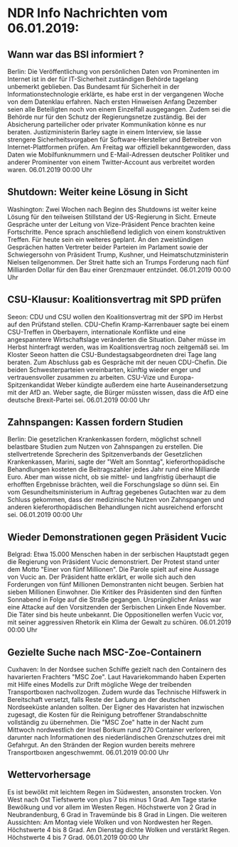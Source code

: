 # NDR Info Nachrichten vom 06.01.2019:


## Wann war das BSI informiert ?
Berlin: Die Veröffentlichung von persönlichen Daten von Prominenten im Internet ist in der für IT-Sicherheit zuständigen Behörde tagelang unbemerkt geblieben. Das Bundesamt für Sicherheit in der Informationstechnologie erklärte, es habe erst in der vergangenen Woche von dem Datenklau erfahren. Nach ersten Hinweisen Anfang Dezember seien alle Beteiligten noch von einem Einzelfall ausgegangen. Zudem sei die Behörde nur für den Schutz der Regierungsnetze zuständig. Bei der Absicherung parteilicher oder privater Kommunikation könne es nur beraten. Justizministerin Barley sagte in einem Interview, sie lasse strengere Sicherheitsvorgaben für Software-Hersteller und Betreiber von Internet-Plattformen prüfen. Am Freitag war offiziell bekanntgeworden, dass Daten wie Mobilfunknummern und E-Mail-Adressen deutscher Politiker und anderer Prominenter von einem Twitter-Account aus verbreitet worden waren. 06.01.2019 00:00 Uhr 

## Shutdown: Weiter keine Lösung in Sicht
Washington: Zwei Wochen nach Beginn des Shutdowns ist weiter keine Lösung für den teilweisen Stillstand der US-Regierung in Sicht. Erneute Gespräche unter der Leitung von Vize-Präsident Pence brachten keine Fortschritte. Pence sprach anschließend lediglich von einem konstruktiven Treffen. Für heute sein ein weiteres geplant. An den zweistündigen Gesprächen hatten Vertreter beider Parteien im Parlament sowie der Schwiegersohn von Präsident Trump, Kushner, und Heimatschutzministerin Nielsen teilgenommen. Der Streit hatte sich an Trumps Forderung nach fünf Milliarden Dollar für den Bau einer Grenzmauer entzündet. 06.01.2019 00:00 Uhr 

## CSU-Klausur: Koalitionsvertrag mit SPD prüfen
Seeon:	CDU und CSU wollen den Koalitionsvertrag mit der SPD im Herbst auf den Prüfstand stellen. CDU-Chefin Kramp-Karrenbauer sagte bei einem CSU-Treffen in Oberbayern, internationale Konflikte und eine angespanntere Wirtschaftslage veränderten die Situation. Daher müsse im Herbst hinterfragt werden, was im Koalitionsvertrag noch zeitgemäß sei. Im Kloster Seeon hatten die CSU-Bundestagsabgeordneten drei Tage lang beraten. Zum Abschluss gab es Gespräche mit der neuen CDU-Chefin. Die beiden Schwesterparteien vereinbarten, künftig wieder enger und vertrauensvoller zusammen zu arbeiten. CSU-Vize und Europa-Spitzenkandidat Weber kündigte außerdem eine harte Auseinandersetzung mit der AfD an. Weber sagte, die Bürger müssten wissen, dass die AfD eine deutsche Brexit-Partei sei. 06.01.2019 00:00 Uhr 

## Zahnspangen: Kassen fordern Studien
Berlin: Die gesetzlichen Krankenkassen fordern, möglichst schnell belastbare Studien zum Nutzen von Zahnspangen zu erstellen. Die stellvertretende Sprecherin des Spitzenverbands der Gesetzlichen Krankenkassen, Marini, sagte der "Welt am Sonntag", kieferorthopädische Behandlungen kosteten die Beitragszahler jedes Jahr rund eine Milliarde Euro. Aber man wisse nicht, ob sie mittel- und langfristig überhaupt die erhofften Ergebnisse brächten, weil die Forschungslage so dünn sei. Ein vom Gesundheitsministerium in Auftrag gegebenes Gutachten war zu dem Schluss gekommen, dass der medizinische Nutzen von Zahnspangen und anderen kieferorthopädischen Behandlungen nicht ausreichend erforscht sei. 06.01.2019 00:00 Uhr 

## Wieder Demonstrationen gegen Präsident Vucic
Belgrad: Etwa 15.000 Menschen haben in der serbischen Hauptstadt gegen die Regierung von Präsident Vucic demonstriert. Der Protest stand unter dem Motto "Einer von fünf Millionen". Die Parole spielt auf eine Aussage von Vucic an. Der Präsident hatte erklärt, er wolle sich auch den Forderungen von fünf Millionen Demonstranten nicht beugen. Serbien hat sieben Millionen Einwohner. Die Kritiker des Präsidenten sind den fünften Sonnabend in Folge auf die Straße gegangen. Ursprünglicher Anlass war eine Attacke auf den Vorsitzenden der Serbischen Linken Ende November. Die Täter sind bis heute unbekannt. Die Oppositionellen werfen Vucic vor, mit seiner aggressiven Rhetorik ein Klima der Gewalt zu schüren. 06.01.2019 00:00 Uhr 

## Gezielte Suche nach MSC-Zoe-Containern
Cuxhaven: In der Nordsee suchen Schiffe gezielt nach den Containern des havarierten Frachters "MSC Zoe". Laut Havariekommando haben Experten mit Hilfe eines Modells zur Drift mögliche Wege der treibenden Transportboxen nachvollzogen. Zudem wurde das Technische Hilfswerk in Bereitschaft versetzt, falls Reste der Ladung an der deutschen Nordseeküste anlanden sollten. Der Eigner des Havaristen hat inzwischen zugesagt, die Kosten für die Reinigung betroffener Strandabschnitte vollständig zu übernehmen. Die "MSC Zoe" hatte in der Nacht zum Mittwoch nordwestlich der Insel Borkum rund 270 Container verloren, darunter nach Informationen des niederländischen Grenzschutzes drei mit Gefahrgut. An den Stränden der Region wurden bereits mehrere Transportboxen angeschwemmt. 06.01.2019 00:00 Uhr 

## Wettervorhersage
Es ist bewölkt mit leichtem Regen im Südwesten, ansonsten trocken. Von West nach Ost Tiefstwerte von plus 7 bis minus 1 Grad. Am Tage starke Bewölkung und vor allem im Westen Regen. Höchstwerte von 2 Grad in Neubrandenburg, 6 Grad in Travemünde bis 8 Grad in Lingen. Die weiteren Aussichten:
Am Montag viele Wolken und von Nordwesten her Regen. Höchstwerte 4 bis 8 Grad. Am Dienstag dichte Wolken und verstärkt Regen. Höchstwerte 4 bis 7 Grad. 06.01.2019 00:00 Uhr 
